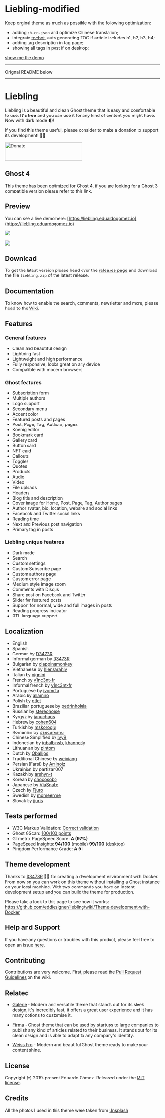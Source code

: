 # Liebling-modified

Keep orginal theme as much as possible with the following optimization:

- adding `zh-cn.json` and optimize Chinese translation;
- integrate [tocbot](https://tscanlin.github.io/tocbot/), auto generating TOC if article includes h1, h2, h3, h4;
- adding tag description in tag page;
- showing all tags in post if on desktop;

[show me the demo](https://blog.xqopen.com)

---

Orignal README below

---

# Liebling

Liebling is a beautiful and clean Ghost theme that is easy and comfortable to use. **It's free** and you can use it for any kind of content you might have. Now with dark mode 🌓!

If you find this theme useful, please consider to make a donation to support its development! 🙏🏼

<a href="https://ko-fi.com/eddiesigner" target="_blank"><img src="https://res.cloudinary.com/edev/image/upload/v1583011476/button_y8hgt8.png" alt="Donate" style="width: 250px !important; height: 60px !important;" width="250" height="60"></a>

## Ghost 4

This theme has been optimized for Ghost 4, if you are looking for a Ghost 3 compatible version please refer to [this link](https://github.com/eddiesigner/liebling/releases/tag/v.0.9.4).

## Preview

You can see a live demo here: [https://liebling.eduardogomez.io](https://liebling.eduardogomez.io)

![](https://res.cloudinary.com/edev/image/upload/v1583792928/liebling/liebling-promo-desktop.jpg)
<br><br>
![](https://res.cloudinary.com/edev/image/upload/v1570370297/liebling/liebling-promo-mobile.jpg)

## Download

To get the latest version please head over the [releases page](https://github.com/eddiesigner/liebling/releases) and download the file `liebling.zip` of the latest release.

## Documentation

To know how to enable the search, comments, newsletter and more, please head to the [Wiki](https://github.com/eddiesigner/liebling/wiki).

## Features

### General features

* Clean and beautiful design
* Lightning fast
* Lightweight and high performance
* Fully responsive, looks great on any device
* Compatible with modern browsers

### Ghost features

* Subscription form
* Multiple authors
* Logo support
* Secondary menu
* Accent color
* Featured posts and pages
* Post, Page, Tag, Authors, pages
* Koenig editor
* Bookmark card
* Gallery card
* Button card
* NFT card
* Callouts
* Toggles
* Quotes
* Products
* Audio
* Video
* File uploads
* Headers
* Blog title and description
* Cover image for Home, Post, Page, Tag, Author pages
* Author avatar, bio, location, website and social links
* Facebook and Twitter social links
* Reading time
* Next and Previous post navigation
* Primary tag in posts

### Liebling unique features

* Dark mode
* Search
* Custom settings
* Custom Subscribe page
* Custom authors page
* Custom error page
* Medium style image zoom
* Comments with Disqus
* Share post on Facebook and Twitter
* Slider for featured posts
* Support for normal, wide and full images in posts
* Reading progress indicator
* RTL language support

## Localization

* English
* Spanish
* German by [D3473R](https://github.com/D3473R)
* Informal german by [D3473R](https://github.com/D3473R)
* Bulgarian by [clappingmonkey](https://github.com/clappingmonkey)
* Vietnamese by [hiensarahly](https://github.com/hiensarahly)
* Italian by [vignini](https://github.com/vignini)
* French by [v1nc3nt-fr](https://github.com/v1nc3nt-fr)
* Informal french by [v1nc3nt-fr](https://github.com/v1nc3nt-fr)
* Portuguese by [ivomota](https://github.com/ivomota)
* Arabic by [allamiro](https://github.com/allamiro)
* Polish by [otlet](https://github.com/otlet)
* Brazilian portuguese by [pedrinholula](https://github.com/pedrinholula)
* Russian by [stereohorse](https://github.com/stereohorse)
* Kyrgyz by [januchaos](https://github.com/januchaos)
* Hebrew by [cohen604](https://github.com/cohen604)
* Turkish by [mskoroglu](https://github.com/mskoroglu)
* Romanian by [dsecareanu](https://github.com/dsecareanu)
* Chinese Simplified by [IvyB](https://github.com/IvyB)
* Indonesian by [iqbalbinsb](https://github.com/iqbalbinsb), [khannedy](https://github.com/khannedy)
* Lithuanian by [pintom](https://github.com/pintom)
* Dutch by [Qballjos](https://github.com/Qballjos)
* Traditional Chinese by [weixiang](https://github.com/weixiang)
* Persian (Farsi) by [Aminoiz](https://github.com/Aminoiz)
* Ukrainian by [partizan007](https://github.com/partizan007)
* Kazakh by [arshyn-t](https://github.com/arshyn-t)
* Korean by [chocosobo](https://github.com/chocosobo)
* Japanese by [ViaSnake](https://github.com/ViaSnake)
* Czech by [Fjuro](https://github.com/Fjuro)
* Swedish by [momeenme](https://github.com/momeenme)
* Slovak by [jjuris](https://github.com/jjuris)

## Tests performed

* W3C Markup Validation: [Correct validation](https://validator.w3.org/nu/?doc=https%3A%2F%2Fliebling.eduardogomez.io%2F)
* Ghost GScan: [100/100 points](https://gscan.ghost.org/)
* GTmetrix PageSpeed Score: **A (97%)**
* PageSpeed Insights: **94/100** (mobile) **99/100** (desktop)
* Pingdom Performance Grade: **A 91**

## Theme development

Thanks to [D3473R](https://github.com/D3473R) 💪🏼 for creating a development environment with Docker. From now on you can work on this theme without installing a Ghost instance on your local machine. With two commands you have an instant development setup and you can build the theme for production.

Please take a look to this page to see how it works: https://github.com/eddiesigner/liebling/wiki/Theme-development-with-Docker

## Help and Support

If you have any questions or troubles with this product, please feel free to open an issue [here](https://github.com/eddiesigner/liebling/issues).

## Contributing

Contributions are very welcome. First, please read the [Pull Request Guidelines](https://github.com/eddiesigner/liebling/wiki/Pull-Request-Guidelines) on the wiki.

## Related

* [Galerie](https://eddiesigner.gumroad.com/l/KgroF) - Modern and versatile theme that stands out for its sleek design, it's incredibly fast, it offers a great user experience and it has many options to customise it.

* [Firma](https://gum.co/ZXLha) - Ghost theme that can be used by startups to large companies to publish any kind of articles related to their business. It stands out for its clean design and is able to adapt to any company's identity.

* [Weiss Pro](https://gum.co/pzvDn) - Modern and beautiful Ghost theme ready to make your content shine.

## License

Copyright (c) 2019-present Eduardo Gómez. Released under the [MIT license](https://github.com/eddiesigner/liebling/blob/master/LICENSE).

## Credits

All the photos I used in this theme were taken from [Unsplash](https://unsplash.com)
